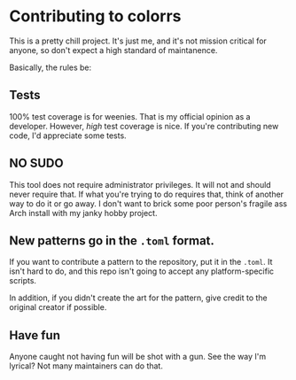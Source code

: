 # Contributing to colorrs

This is a pretty chill project. It's just me, and it's not mission critical for anyone, so don't expect a high standard of maintanence. 

Basically, the rules be:

## Tests
100% test coverage is for weenies. That is my official opinion as a developer. However, *high* test coverage is nice. If you're contributing new code, 
I'd appreciate some tests.

## NO SUDO
This tool does not require administrator privileges. It will not and should never require that. If what you're trying to do requires that, 
think of another way to do it or go away. I don't want to brick some poor person's fragile ass Arch install with my janky hobby project.

## New patterns go in the `.toml` format.
If you want to contribute a pattern to the repository, put it in the `.toml`. It isn't hard to do, and this repo isn't going to accept 
any platform-specific scripts.

In addition, if you didn't create the art for the pattern, give credit to the original creator if possible.

## Have fun
Anyone caught not having fun will be shot with a gun. See the way I'm lyrical? Not many maintainers can do that.
